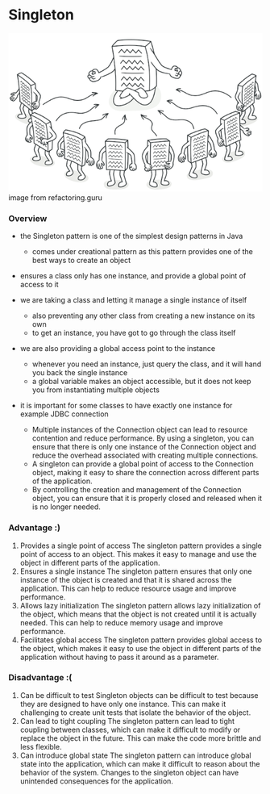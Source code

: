 # Singleton

![Singleton_image](https://github.com/farzadafi/Design_Pattern/blob/master/image/Singleton_image_1.png)
</br>
image from refactoring.guru

### Overview

- the Singleton pattern is one of the simplest design patterns in Java
    - comes under creational pattern as this pattern provides one of the best ways to create an object

- ensures a class only has one instance, and provide a global point of access to it

- we are taking a class and letting it manage a single instance of itself
    - also preventing any other class from creating a new instance on its own
    - to get an instance, you have got to go through the class itself

- we are also providing a global access point to the instance
    - whenever you need an instance, just query the class, and it will hand you back the single instance
    - a global variable makes an object accessible, but it does not keep you from instantiating multiple objects

- it is important for some classes to have exactly one instance for example JDBC connection
    - Multiple instances of the Connection object can lead to resource contention and reduce performance.
      By using a singleton, you can ensure that there is only one instance of the Connection object and reduce
      the overhead associated with creating multiple connections.
    - A singleton can provide a global point of access to the Connection object,
      making it easy to share the connection across different parts of the application.
    - By controlling the creation and management of the Connection object,
      you can ensure that it is properly closed and released when it is no longer needed.

### Advantage :)

1. Provides a single point of access
   The singleton pattern provides a single point of access to an object.
   This makes it easy to manage and use the object in different parts of the application.
2. Ensures a single instance
   The singleton pattern ensures that only one instance of the object is created
   and that it is shared across the application. This can help to reduce resource usage and improve performance.
3. Allows lazy initialization
   The singleton pattern allows lazy initialization of the object,
   which means that the object is not created until it is actually needed. This can help to reduce memory usage and
   improve performance.
4. Facilitates global access
   The singleton pattern provides global access to the object, which makes it easy to use the object
   in different parts of the application without having to pass it around as a parameter.

### Disadvantage :(

1. Can be difficult to test
   Singleton objects can be difficult to test because they are designed to have only one instance.
   This can make it challenging to create unit tests that isolate the behavior of the object.
2. Can lead to tight coupling
   The singleton pattern can lead to tight coupling between classes,
   which can make it difficult to modify or replace the object in the future. This can make the code more brittle and
   less
   flexible.
3. Can introduce global state
   The singleton pattern can introduce global state into the application, which can make it difficult to reason about
   the behavior of the system. Changes to the singleton object can have unintended consequences for the application.